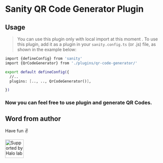 # Sanity QR Code Generator Plugin

## Usage

>  You can use this plugin only with local import at this moment . To use this plugin, add it as a plugin in your `sanity.config.ts` (or .js) file, as shown in the example below:

```sh
import {defineConfig} from 'sanity'
import {QrCodeGenerator} from './plugins/qr-code-generator/'

export default defineConfig({
  //..
  plugins: [.., .., QrCodeGenerator()],

})

```
### Now you can feel free to use plugin and generate QR Codes.

## Word from author

Have fun ✌️

<a href="https://www.halo-lab.com/?utm_source=github">
  <img
    src="https://dgestran.sirv.com/Images/supported-by-halolab.png"
    alt="Supported by Halo lab"
    height="60"
  >
</a>
